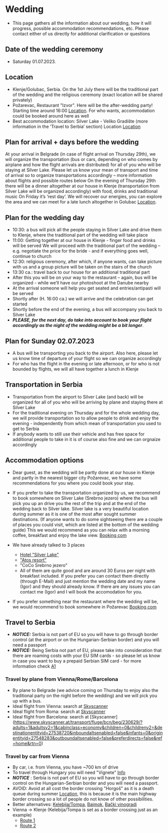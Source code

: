 # Wedding

* This page gathers all the information about our wedding, how it will progress, possible accommodation recommendations, etc.
Please contact either of us directly for additional clarification or questions



## Date of the wedding ceremony
* Saturday 01.07.2023.


## Location
* Klenje/Golubac, Serbia. On the 1st July there will be the traditional part of the wedding and the religious ceremony (exact location will be shared privately)
* Požarevac, Restaurant "Izvor". Here will be the after-wedding party! Starting time around 16:00 [Location](https://maglit.me/restaurantlocation). For who wants, accommodation could be booked around here as well
* Best accommodation location: Silver Lake - Veliko Gradište (more information in the ‘Travel to Serbia’ section) Location [Location](https://maglit.me/silverlakevg)

## Plan for arrival + days before the wedding
At your arrival in Belgrade (in case of flight arrival on Thursday 29th), we will organize the transportation (bus or cars, depending on who comes by airplane and how the flight arrivals are distributed) for all of you who will be staying at Silver Lake. Please let us know your mean of transport and time of arrival so to organize transportations accordingly – more information about flights and possible routes below
On the evening of Thursday 29th there will be a dinner altogether at our house in Klenje (transportation from Silver Lake will be organized accordingly) with food, drinks and traditional music
On Friday it’s ‘rest day’. We will recover our energies, you can explore the area and we can meet for a late lunch altogether in Golubac [Location](http://www.serbia.com/visit-serbia/cultural-attractions/palaces-and-fortresses/golubac-the-guardian-of-the-danube/).

## Plan for the wedding day

*  10:30: a bus will pick all the people staying in Silver Lake and drive them to Klenje, where the traditional part of the wedding will take place
*  11:00: Getting together at our house in Klenje - finger food and drinks will be served
We will proceed with the traditional part of the wedding – e.g. negotiate the price for the bride - and if everything goes well, continue to church
* 12:30: religious ceremony, after which, if anyone wants, can take picture with us and a group picture will be taken on the stairs of the church
*  13:30 ca.: travel back to our house for an additional traditional part
* After this you will be on your way to the restaurant – again, bus will be organized - while we’ll have our photoshoot at the Danube nearby
* At the arrival someone will help you get seated and entries/antipasti will be served
* Shortly after (H. 16:00 ca.) we will arrive and the celebration can get started
* Shortly before the end of the evening, a bus will accompany you back to Silver Lake
* __*PLEASE, for the next day, do take into account to book your flight accordingly as the night of the wedding might be a bit longer*__.

## Plan for Sunday 02.07.2023

* A bus will be transporting you back to the airport. Also here, please let us know time of departure of your flight so we can organize accordingly
* For who has the flight in the evening or late afternoon, or for who is not bounded by flights, we will all have together a lunch in Klenje

## Transportation in Serbia
* Transportation from the airport to Silver Lake (and back) will be organized for all of you who will be arriving by plane and staying there at Silver Lake
* For the traditional evening on Thursday and for the whole wedding day, we will provide transportation so to allow people to drink and enjoy the evening - independently from which mean of transportation you used to get to Serbia
* If anybody wants to still use their vehicle and has free space for additional people to take in it is of course also fine and we can orgnaize accordingly


## Accommodation options
* Dear guest, as the wedding will be partly done at our house in Klenje and partly
in the nearest bigger city Požarevac, we have some recommendations for you where you could book your stay.

* If you prefer to take the transportation organized by us, we recommend to book somewhere on Sliver Lake (Srebrno jezero) where the bus will pick you up an drive you the rest of the trip and at the end of the wedding back to Silver lake. Silver lake is a very beautiful location during summer as it is one of the most after sought summer destinations. (If anyone wants to do some sightseeing there are a couple of places you could visit, which are listed at the bottom of the wedding guide) 
This  we would recommend as you can relax with a morning coffee, breakfast and enjoy the lake view.
[Booking com](https://maglit.me/silverlakeaccomodations)
* We have already talked to 3 places
	* [Hotel "Silver Lake"](https://hotelsrebrnojezero.rs/kontakt/)
	* ["Atos resort"](https://www.atos-srebrnojezero.com/)
	* "CoCo Srebrno jezero"
	* All of them are quite good and are around 30 Euros per night with breakfast included. If you prefer you can contact them directly (through E-Mail) and just mention the wedding date and my name (Igor) and they should already know. If there are any issues you can contact me (Igor) and I will book the accomodation for you.

* If you prefer something near the restaurant where the wedding will be, we would recommend to book somewhere in Požarevac
[Booking com](https://maglit.me/pozarevacaccomodations)


## Travel to Serbia

* *__NOTICE:__* Serbia is not part of EU so you will have to go through border control (at the airport or on the Hungarian-Serbian border) and you will need a passport
* *__NOTICE:__* Being Serbia not part of EU, please take into consideration that there are roaming costs with your EU SIM cards - so please let us know in case you want to buy a prepaid Serbian SIM card - for more information check [A1](https://a1.rs/privatni/prepaid/mesecni_planovi)
### Travel by plane from Vienna/Rome/Barcelona
* By plane to Belgrade (we advice coming on Thursday to enjoy also the traditional party on the night before the wedding) and we will pick you up with a bus. 
* Ideal flight from Vienna: search at [Skyscanner](https://www.skyscanner.at/transport/fluge/vie/beg/230629/?adults=1&adultsv2=1&cabinclass=economy&children=0&childrenv2=&destinationentityid=27538720&inboundaltsenabled=false&infants=0&originentityid=27547395&outboundaltsenabled=false&preferdirects=false&ref=home&rtn=0)
* Ideal flight from Roma: search at [Skyscanner](https://www.skyscanner.at/transport/fluge/rome/beg/230629/?adults=1&adultsv2=1&cabinclass=economy&children=0&childrenv2=&inboundaltsenabled=false&infants=0&originentityid=27539793&outboundaltsenabled=false&preferdirects=false&ref=home&rtn=0) 
*  Ideal flight from Barcelona: search at [Skyscanner] (https://www.skyscanner.at/transport/fluge/bcn/beg/230629/?adults=1&adultsv2=1&cabinclass=economy&children=0&childrenv2=&destinationentityid=27538720&inboundaltsenabled=false&infants=0&originentityid=27548283&outboundaltsenabled=false&preferdirects=false&ref=home&rtn=0)

### Travel by car from Vienna
* By car, i.e. from Vienna, you have ~700 km of drive
* To travel through Hungary you will need "Vignete" [Info](https://maglit.me/vigneteinfo) 
* *__NOTICE__* : Serbia is not part of EU so you will have to go through border control on the Hungarian-Serbian border and you will need a passport.
* AVOID: Avoid at all cost the border crossing "Horgoš" as it is a death queue during summer [Location]([Location](https://maglit.me/horgosbordercrossing)), this is because it is the main highway border
crossing so a lot of people do not know of other possibilities.
* Better alternatives: [Kelebija/Tompa](https://maglit.me/kelebijabordercrossing), [Bajmok](https://maglit.me/bajmokbordercrossing), [Bački vinogradi](https://maglit.me/bajmokbordercrossing)
* Vienna -> Klenje  (Kelebija/Tompa is set as a border crossing just as an example)
	* [Route 1](https://maglit.me/routoption1) 
	* [Route 2](https://maglit.me/routeotion2)

